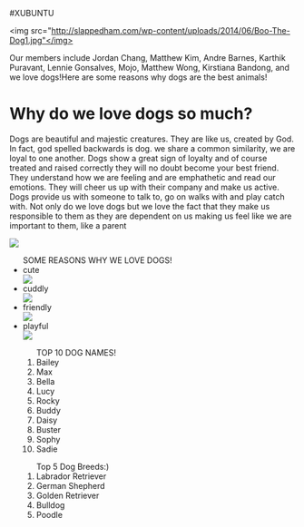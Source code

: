 #XUBUNTU
<html> 
<head>
  <title>
    Welcome to our Xubuntu website!
  </title>
<body background="https://c2.staticflickr.com/8/7375/14177453364_a3442dfa70.jpg">
<p>

<img src="http://slappedham.com/wp-content/uploads/2014/06/Boo-The-Dog1.jpg"</img>
</p>

  <p>Our members include Jordan Chang, Matthew Kim, Andre Barnes, Karthik Puravant, Lennie Gonsalves, Mojo, Matthew Wong, Kirstiana Bandong, and we love dogs!Here are some reasons why dogs are the best animals!</p>
</body>
</head>
</html>
<h1> Why do we love dogs so much? </h1>
<p> Dogs are beautiful and majestic creatures. They are like us, created by God. In fact, god spelled backwards is dog.  we share a common similarity, we are loyal to one another. Dogs show a great sign of loyalty and of course treated and raised correctly they will no doubt become your best friend. They understand how we are feeling and are emphathetic and read our emotions. They will cheer us up with their company and make us active. Dogs provide us with someone to talk to, go on walks with and play catch with. Not only do we love dogs but we love the fact that they make us responsible to them as they are dependent on us making us feel like we are important to them, like a parent </p>
<img src="http://1.bp.blogspot.com/-O_PiJlZN0T4/Ucq2pDZU4gI/AAAAAAAAAGc/EcmVOilKIWE/s1600/cute+husky+puppies.jpg"> 
<ul>
<lh>SOME REASONS WHY WE LOVE DOGS!</lh>
<li> cute</li>
<img src="http://canineplanet.net/wp-content/uploads/2014/08/cute-dog-2014-08-22.jpg">
<li> cuddly</li>
<img src="https://cdn.psychologytoday.com/files/u236/golden-retriever-puppies.jpg">
<li> friendly </li>
<img src="http://files.mom.me/photos/2012/10/12/6-21710-top-10-family-friendly-dogs10c-1350065901.jpg">
<li> playful </li>
<img src="http://www.canidae.com/blog/wp-content/uploads/2014/03/playful-dog-Taro.jpg">

<ol> 
<lh>TOP 10 DOG NAMES!</lh>
<li>Bailey</li>
<li>Max</li>
<li>Bella</li>
<li>Lucy</li>
<li>Rocky</li>
<li>Buddy</li>
<li>Daisy</li>
<li>Buster</li>
<li>Sophy</li>
<li>Sadie</li>
</ol>

<ol>
<lh> Top 5 Dog Breeds:)</lh>
<li>Labrador Retriever</li>
<li>German Shepherd</li>
<li>Golden Retriever</li>
<li>Bulldog</li>
<li>Poodle</li>

